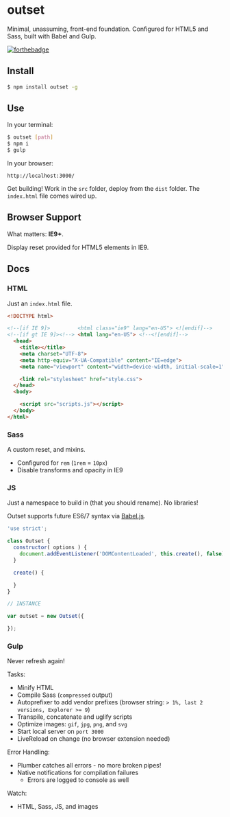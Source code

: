 # outset

Minimal, unassuming, front-end foundation. Configured for HTML5 and Sass, built with Babel and Gulp.

[![forthebadge](http://forthebadge.com/images/badges/built-with-love.svg)](http://forthebadge.com)

## Install

```bash
$ npm install outset -g
```

## Use

In your terminal:

```bash
$ outset [path]
$ npm i
$ gulp
```

In your browser:

```
http://localhost:3000/
```

Get building! Work in the `src` folder, deploy from the `dist` folder. The `index.html` file comes wired up.

## Browser Support

What matters: **IE9+**.

Display reset provided for HTML5 elements in IE9.

## Docs

### HTML

Just an `index.html` file.

```html
<!DOCTYPE html>

<!--[if IE 9]>         <html class="ie9" lang="en-US"> <![endif]-->
<!--[if gt IE 9]><!--> <html lang="en-US"> <!--<![endif]-->
  <head>
    <title></title>
    <meta charset="UTF-8">
    <meta http-equiv="X-UA-Compatible" content="IE=edge">
    <meta name="viewport" content="width=device-width, initial-scale=1">

    <link rel="stylesheet" href="style.css">
  </head>
  <body>

    <script src="scripts.js"></script>
  </body>
</html>
```

### Sass

A custom reset, and mixins.

* Configured for `rem` (`1rem` = `10px`)
* Disable transforms and opacity in IE9

### JS

Just a namespace to build in (that you should rename). No libraries!

Outset supports future ES6/7 syntax via [Babel.js](https://babeljs.io/).

```javascript
'use strict';

class Outset {
  constructor( options ) {
    document.addEventListener('DOMContentLoaded', this.create(), false);
  }

  create() {

  }
}

// INSTANCE

var outset = new Outset({

});
```

### Gulp

Never refresh again!

Tasks:

* Minify HTML
* Compile Sass (`compressed` output)
* Autoprefixer to add vendor prefixes (browser string: `> 1%, last 2 versions, Explorer >= 9`)
* Transpile, concatenate and uglify scripts
* Optimize images: `gif`, `jpg`, `png`, and `svg`
* Start local server on `port 3000`
* LiveReload on change (no browser extension needed)

Error Handling:

* Plumber catches all errors - no more broken pipes!
* Native notifications for compilation failures
  * Errors are logged to console as well

Watch:

* HTML, Sass, JS, and images
